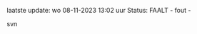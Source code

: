laatste update: 
wo 08-11-2023 13:02   uur 
Status: FAALT - fout - 
<div class="service R">svn</div>